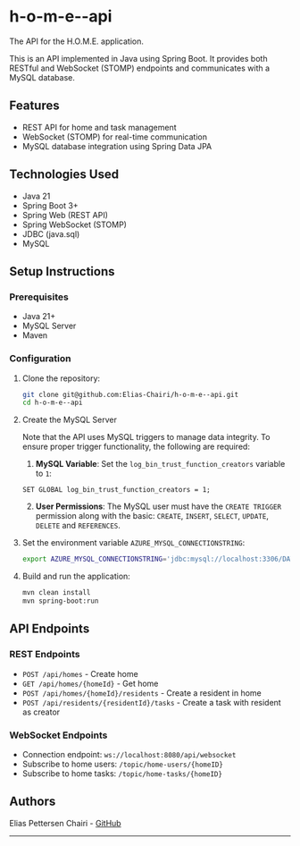 # h-o-m-e--api

The API for the H.O.M.E. application.

This is an API implemented in Java using Spring Boot. It provides both RESTful and WebSocket (STOMP) endpoints and communicates with a MySQL database.

## Features

- REST API for home and task management
- WebSocket (STOMP) for real-time communication
- MySQL database integration using Spring Data JPA

## Technologies Used

- Java 21
- Spring Boot 3+
- Spring Web (REST API)
- Spring WebSocket (STOMP)
- JDBC (java.sql)
- MySQL

## Setup Instructions

### Prerequisites

- Java 21+
- MySQL Server
- Maven

### Configuration

1. Clone the repository:

   ```bash
   git clone git@github.com:Elias-Chairi/h-o-m-e--api.git
   cd h-o-m-e--api
   ```

2. Create the MySQL Server

   Note that the API uses MySQL triggers to manage data integrity. To ensure proper trigger functionality, the following are required:

   1. **MySQL Variable**: Set the `log_bin_trust_function_creators` variable to `1`:

   ```mysql
   SET GLOBAL log_bin_trust_function_creators = 1;
   ```

   2. **User Permissions**: The MySQL user must have the `CREATE TRIGGER` permission along with the basic: `CREATE`, `INSERT`, `SELECT`, `UPDATE`, `DELETE` and `REFERENCES`.

3. Set the environment variable `AZURE_MYSQL_CONNECTIONSTRING`:

   ```bash
   export AZURE_MYSQL_CONNECTIONSTRING='jdbc:mysql://localhost:3306/DATABASE?serverTimezone=UTC&sslmode=required&user=USERNAME&password=PASSWORD'
   ```

4. Build and run the application:

   ```bash
   mvn clean install
   mvn spring-boot:run
   ```

## API Endpoints

### REST Endpoints

- `POST /api/homes` - Create home
- `GET /api/homes/{homeId}` - Get home
- `POST /api/homes/{homeId}/residents` - Create a resident in home
- `POST /api/residents/{residentId}/tasks` - Create a task with resident as creator

### WebSocket Endpoints

- Connection endpoint: `ws://localhost:8080/api/websocket`
- Subscribe to home users: `/topic/home-users/{homeID}`
- Subscribe to home tasks: `/topic/home-tasks/{homeID}`

## Authors

Elias Pettersen Chairi - [GitHub](https://github.com/Elias-Chairi)

---
